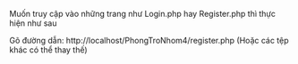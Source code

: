Muốn truy cập vào những trang như Login.php hay Register.php thì thực hiện như sau

Gõ đường dẫn: 
http://localhost/PhongTroNhom4/register.php (Hoặc các tệp khác có thể thay thế)